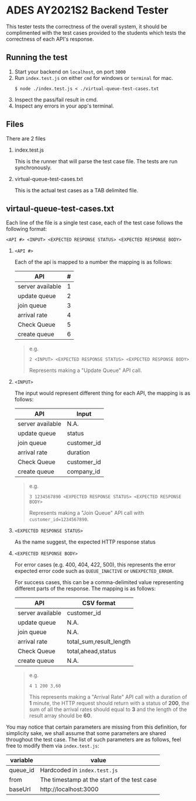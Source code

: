 # ADES AY2021S2 Backend Tester

This tester tests the correctness of the overall system, it should be complimented with the test cases provided to the students which tests the correctness of each API's response.

## Running the test

1. Start your backend on `localhost`, on port `3000`
2. Run `index.test.js` on either `cmd` for windows or `terminal` for mac.
    ```
    $ node ./index.test.js < ./virtual-queue-test-cases.txt
    ```
3. Inspect the pass/fail result in cmd.
4. Inspect any errors in your app's terminal.

## Files

There are 2 files

1. index.test.js

    This is the runner that will parse the test case file.
    The tests are run synchronously.

2. virtual-queue-test-cases.txt

    This is the actual test cases as a TAB delimited file.

## virtaul-queue-test-cases.txt

Each line of the file is a single test case, each of the test case follows the following format:

```
<API #> <INPUT> <EXPECTED RESPONSE STATUS> <EXPECTED RESPONSE BODY>
```

1. `<API #>`

    Each of the api is mapped to a number the mapping is as follows:

    | API              | #   |
    | ---------------- | --- |
    | server available | 1   |
    | update queue     | 2   |
    | join queue       | 3   |
    | arrival rate     | 4   |
    | Check Queue      | 5   |
    | create queue     | 6   |

    > e.g.
    >
    > `2 <INPUT> <EXPECTED RESPONSE STATUS> <EXPECTED RESPONSE BODY>`
    >
    > Represents making a "Update Queue" API call.

2. `<INPUT>`

    The input would represent different thing for each API, the mapping is as follows:

    | API              | Input       |
    | ---------------- | ----------- |
    | server available | N.A.        |
    | update queue     | status      |
    | join queue       | customer_id |
    | arrival rate     | duration    |
    | Check Queue      | customer_id |
    | create queue     | company_id  |

    > e.g.
    >
    > `3 1234567890 <EXPECTED RESPONSE STATUS> <EXPECTED RESPONSE BODY>`
    >
    > Represents making a "Join Queue" API call with `customer_id=1234567890`.

3. `<EXPECTED RESPONSE STATUS>`

    As the name suggest, the expected HTTP response status

4. `<EXPECTED RESPONSE BODY>`

    For error cases (e.g. 400, 404, 422, 500), this represents the error expected error code such as `QUEUE_INACTIVE` or `UNEXPECTED_ERROR`.

    For success cases, this can be a comma-delimited value representing different parts of the response. The mapping is as follows:

    | API              | CSV format              |
    | ---------------- | ----------------------- |
    | server available | customer_id             |
    | update queue     | N.A.                    |
    | join queue       | N.A.                    |
    | arrival rate     | total_sum,result_length |
    | Check Queue      | total,ahead,status      |
    | create queue     | N.A.                    |

    > e.g.
    >
    > `4 1 200 3,60`
    >
    > This represents making a "Arrival Rate" API call with a duration of **1** minute, the HTTP request should return with a status of **200**, the sum of all the arrival rates should equal to **3** and the length of the result array should be **60**.

You may notice that certain parameters are missing from this definition, for simplicity sake, we shall assume that some parameters are shared throughout the test case. The list of such parameters are as follows, feel free to modify them via `index.test.js`:

| variable | value                                       |
| -------- | ------------------------------------------- |
| queue_id | Hardcoded in `index.test.js`                |
| from     | The timestamp at the start of the test case |
| baseUrl  | http://localhost:3000                       |
